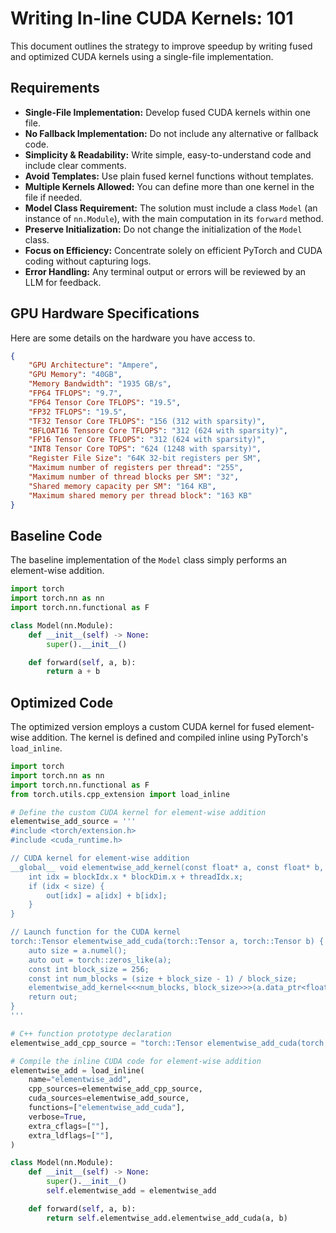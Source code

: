# Writing In-line CUDA Kernels: 101

This document outlines the strategy to improve speedup by writing fused and optimized CUDA kernels using a single-file implementation.

## Requirements

- **Single-File Implementation:** Develop fused CUDA kernels within one file.
- **No Fallback Implementation:** Do not include any alternative or fallback code.
- **Simplicity & Readability:** Write simple, easy-to-understand code and include clear comments.
- **Avoid Templates:** Use plain fused kernel functions without templates.
- **Multiple Kernels Allowed:** You can define more than one kernel in the file if needed.
- **Model Class Requirement:** The solution must include a class `Model` (an instance of `nn.Module`), with the main computation in its `forward` method.
- **Preserve Initialization:** Do not change the initialization of the `Model` class.
- **Focus on Efficiency:** Concentrate solely on efficient PyTorch and CUDA coding without capturing logs.
- **Error Handling:** Any terminal output or errors will be reviewed by an LLM for feedback.

## GPU Hardware Specifications

Here are some details on the hardware you have access to.

```json
{
    "GPU Architecture": "Ampere",
    "GPU Memory": "40GB",
    "Memory Bandwidth": "1935 GB/s",
    "FP64 TFLOPS": "9.7",
    "FP64 Tensor Core TFLOPS": "19.5",
    "FP32 TFLOPS": "19.5",
    "TF32 Tensor Core TFLOPS": "156 (312 with sparsity)",
    "BFLOAT16 Tensore Core TFLOPS": "312 (624 with sparsity)",
    "FP16 Tensor Core TFLOPS": "312 (624 with sparsity)",
    "INT8 Tensor Core TOPS": "624 (1248 with sparsity)",
    "Register File Size": "64K 32-bit registers per SM",
    "Maximum number of registers per thread": "255",
    "Maximum number of thread blocks per SM": "32",
    "Shared memory capacity per SM": "164 KB",
    "Maximum shared memory per thread block": "163 KB"
}
```

## Baseline Code

The baseline implementation of the `Model` class simply performs an element-wise addition.

```python
import torch
import torch.nn as nn
import torch.nn.functional as F

class Model(nn.Module):
    def __init__(self) -> None:
        super().__init__()

    def forward(self, a, b):
        return a + b
```

## Optimized Code

The optimized version employs a custom CUDA kernel for fused element-wise addition. The kernel is defined and compiled inline using PyTorch's `load_inline`.

```python
import torch
import torch.nn as nn
import torch.nn.functional as F
from torch.utils.cpp_extension import load_inline

# Define the custom CUDA kernel for element-wise addition
elementwise_add_source = '''
#include <torch/extension.h>
#include <cuda_runtime.h>

// CUDA kernel for element-wise addition
__global__ void elementwise_add_kernel(const float* a, const float* b, float* out, int size) {
    int idx = blockIdx.x * blockDim.x + threadIdx.x;
    if (idx < size) {
        out[idx] = a[idx] + b[idx];
    }
}

// Launch function for the CUDA kernel
torch::Tensor elementwise_add_cuda(torch::Tensor a, torch::Tensor b) {
    auto size = a.numel();
    auto out = torch::zeros_like(a);
    const int block_size = 256;
    const int num_blocks = (size + block_size - 1) / block_size;
    elementwise_add_kernel<<<num_blocks, block_size>>>(a.data_ptr<float>(), b.data_ptr<float>(), out.data_ptr<float>(), size);
    return out;
}
'''

# C++ function prototype declaration
elementwise_add_cpp_source = "torch::Tensor elementwise_add_cuda(torch::Tensor a, torch::Tensor b);"

# Compile the inline CUDA code for element-wise addition
elementwise_add = load_inline(
    name="elementwise_add",
    cpp_sources=elementwise_add_cpp_source,
    cuda_sources=elementwise_add_source,
    functions=["elementwise_add_cuda"],
    verbose=True,
    extra_cflags=[""],
    extra_ldflags=[""],
)

class Model(nn.Module):
    def __init__(self) -> None:
        super().__init__()
        self.elementwise_add = elementwise_add

    def forward(self, a, b):
        return self.elementwise_add.elementwise_add_cuda(a, b)
```
